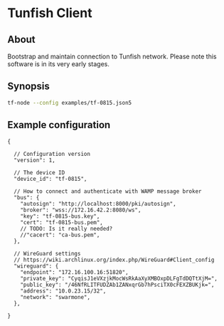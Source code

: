 # Tunfish Client

## About
Bootstrap and maintain connection to Tunfish network.
Please note this software is in its very early stages.

## Synopsis
```bash
tf-node --config examples/tf-0815.json5
```

## Example configuration
```json5
{

  // Configuration version
  "version": 1,

  // The device ID
  "device_id": "tf-0815",

  // How to connect and authenticate with WAMP message broker
  "bus": {
    "autosign": "http://localhost:8000/pki/autosign",
    "broker": "wss://172.16.42.2:8080/ws",
    "key": "tf-0815-bus.key",
    "cert": "tf-0815-bus.pem",
    // TODO: Is it really needed?
    //"cacert": "ca-bus.pem",
  },

  // WireGuard settings
  // https://wiki.archlinux.org/index.php/WireGuard#Client_config
  "wireguard": {
    "endpoint": "172.16.100.16:51820",
    "private_key": "CyqisJ1eVXzjkMocWsRkAaXyXMBOxpDLFgTdDQTtXjM=",
    "public_key": "/46NfRLITFUDZAb1ZANxqrGb7hPsciTX0cFEXZBUKjk=",
    "address": "10.0.23.15/32",
    "network": "swarmone",
  },

}
```

